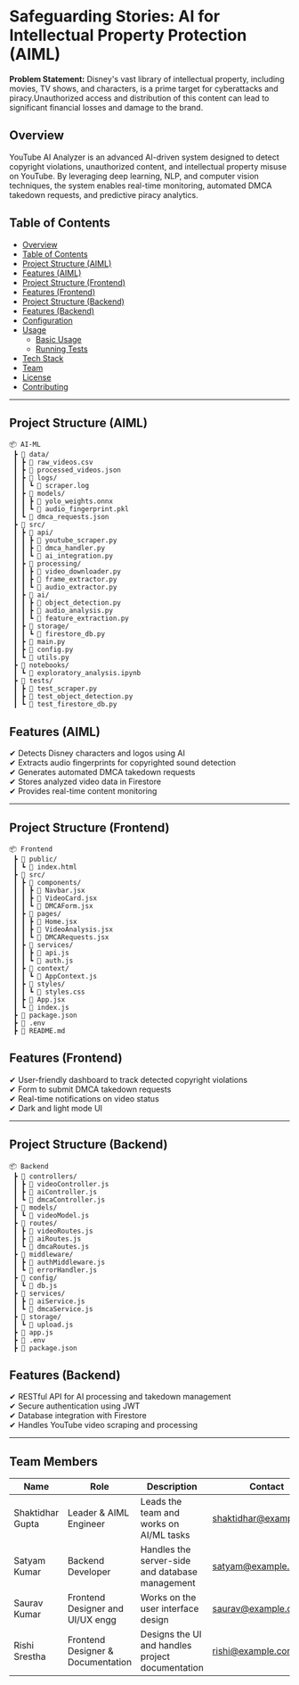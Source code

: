 # **Safeguarding Stories: AI for Intellectual Property Protection (AIML)**

**Problem Statement:**
Disney's vast library of intellectual property, including movies, TV shows, and characters, is a prime target for cyberattacks and piracy.Unauthorized access and distribution of this content can lead to significant financial losses and damage to the brand.


## **Overview**  
YouTube AI Analyzer is an advanced AI-driven system designed to detect copyright violations, unauthorized content, and intellectual property misuse on YouTube. By leveraging deep learning, NLP, and computer vision techniques, the system enables real-time monitoring, automated DMCA takedown requests, and predictive piracy analytics.  

## **Table of Contents**  
- [Overview](#overview)  
- [Table of Contents](#table-of-contents)  
- [Project Structure (AIML)](#project-structure-aiml)  
- [Features (AIML)](#features-aiml)  
- [Project Structure (Frontend)](#project-structure-frontend)  
- [Features (Frontend)](#features-frontend)  
- [Project Structure (Backend)](#project-structure-backend)  
- [Features (Backend)](#features-backend)  
- [Configuration](#configuration)  
- [Usage](#usage)  
  - [Basic Usage](#basic-usage)  
  - [Running Tests](#running-tests)  
- [Tech Stack](#tech-stack)  
- [Team](#team)  
- [License](#license)  
- [Contributing](#contributing)  

---

## **Project Structure (AIML)**  
```
📦 AI-ML  
 ┣ 📂 data/  
 ┃ ┣ 📜 raw_videos.csv  
 ┃ ┣ 📜 processed_videos.json  
 ┃ ┣ 📂 logs/  
 ┃ ┃ ┗ 📜 scraper.log  
 ┃ ┣ 📂 models/  
 ┃ ┃ ┣ 📜 yolo_weights.onnx  
 ┃ ┃ ┗ 📜 audio_fingerprint.pkl  
 ┃ ┗ 📜 dmca_requests.json  
 ┣ 📂 src/  
 ┃ ┣ 📂 api/  
 ┃ ┃ ┣ 📜 youtube_scraper.py  
 ┃ ┃ ┣ 📜 dmca_handler.py  
 ┃ ┃ ┗ 📜 ai_integration.py  
 ┃ ┣ 📂 processing/  
 ┃ ┃ ┣ 📜 video_downloader.py  
 ┃ ┃ ┣ 📜 frame_extractor.py  
 ┃ ┃ ┗ 📜 audio_extractor.py  
 ┃ ┣ 📂 ai/  
 ┃ ┃ ┣ 📜 object_detection.py  
 ┃ ┃ ┣ 📜 audio_analysis.py  
 ┃ ┃ ┗ 📜 feature_extraction.py  
 ┃ ┣ 📂 storage/  
 ┃ ┃ ┗ 📜 firestore_db.py  
 ┃ ┣ 📜 main.py  
 ┃ ┣ 📜 config.py  
 ┃ ┗ 📜 utils.py  
 ┣ 📂 notebooks/  
 ┃ ┗ 📜 exploratory_analysis.ipynb  
 ┣ 📂 tests/  
 ┃ ┣ 📜 test_scraper.py  
 ┃ ┣ 📜 test_object_detection.py  
 ┃ ┗ 📜 test_firestore_db.py  

```
## **Features (AIML)**  
✔ Detects Disney characters and logos using AI  
✔ Extracts audio fingerprints for copyrighted sound detection  
✔ Generates automated DMCA takedown requests  
✔ Stores analyzed video data in Firestore  
✔ Provides real-time content monitoring  

---

## **Project Structure (Frontend)**  
```
📦 Frontend  
 ┣ 📂 public/  
 ┃ ┗ 📜 index.html  
 ┣ 📂 src/  
 ┃ ┣ 📂 components/  
 ┃ ┃ ┣ 📜 Navbar.jsx  
 ┃ ┃ ┣ 📜 VideoCard.jsx  
 ┃ ┃ ┗ 📜 DMCAForm.jsx  
 ┃ ┣ 📂 pages/  
 ┃ ┃ ┣ 📜 Home.jsx  
 ┃ ┃ ┣ 📜 VideoAnalysis.jsx  
 ┃ ┃ ┗ 📜 DMCARequests.jsx  
 ┃ ┣ 📂 services/  
 ┃ ┃ ┣ 📜 api.js  
 ┃ ┃ ┗ 📜 auth.js  
 ┃ ┣ 📂 context/  
 ┃ ┃ ┗ 📜 AppContext.js  
 ┃ ┣ 📂 styles/  
 ┃ ┃ ┗ 📜 styles.css  
 ┃ ┣ 📜 App.jsx  
 ┃ ┗ 📜 index.js  
 ┣ 📜 package.json  
 ┣ 📜 .env  
 ┣ 📜 README.md  

```
## **Features (Frontend)**  
✔ User-friendly dashboard to track detected copyright violations  
✔ Form to submit DMCA takedown requests  
✔ Real-time notifications on video status  
✔ Dark and light mode UI  

---

## **Project Structure (Backend)**  
```
📦 Backend  
 ┣ 📂 controllers/  
 ┃ ┣ 📜 videoController.js  
 ┃ ┣ 📜 aiController.js  
 ┃ ┗ 📜 dmcaController.js  
 ┣ 📂 models/  
 ┃ ┗ 📜 videoModel.js  
 ┣ 📂 routes/  
 ┃ ┣ 📜 videoRoutes.js  
 ┃ ┣ 📜 aiRoutes.js  
 ┃ ┗ 📜 dmcaRoutes.js  
 ┣ 📂 middleware/  
 ┃ ┣ 📜 authMiddleware.js  
 ┃ ┗ 📜 errorHandler.js  
 ┣ 📂 config/  
 ┃ ┗ 📜 db.js  
 ┣ 📂 services/  
 ┃ ┣ 📜 aiService.js  
 ┃ ┗ 📜 dmcaService.js  
 ┣ 📂 storage/  
 ┃ ┗ 📜 upload.js  
 ┣ 📜 app.js  
 ┣ 📜 .env  
 ┣ 📜 package.json
```

## **Features (Backend)**  
✔ RESTful API for AI processing and takedown management  
✔ Secure authentication using JWT  
✔ Database integration with Firestore  
✔ Handles YouTube video scraping and processing  

---
## Team Members

| Name                | Role                        | Description                | Contact                        |
|---------------------|-----------------------------|----------------------------|--------------------------------|
| Shaktidhar Gupta    | Leader & AIML Engineer       | Leads the team and works on AI/ML tasks | [shaktidhar@example.com](mailto:shaktidhar@example.com) |
| Satyam Kumar        | Backend Developer           | Handles the server-side and database management | [satyam@example.com](mailto:satyam@example.com) |
| Saurav Kumar        | Frontend Designer and UI/UX engg        | Works on the user interface design | [saurav@example.com](mailto:saurav@example.com) |
| Rishi Srestha       | Frontend Designer & Documentation | Designs the UI and handles project documentation | [rishi@example.com](mailto:rishi@example.com) |
